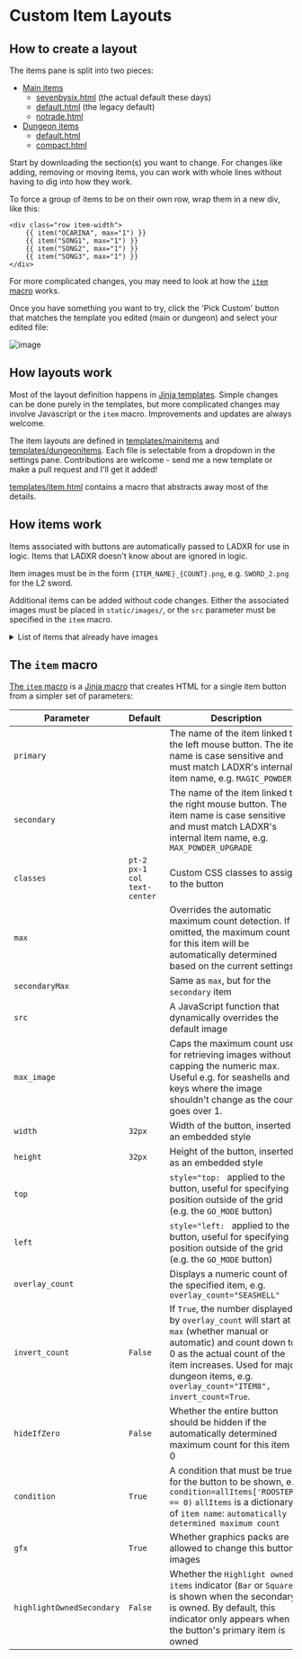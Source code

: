 # Custom Item Layouts

## How to create a layout
The items pane is split into two pieces:
- [Main items](templates/mainitems)
  - [sevenbysix.html](templates/mainitems/sevenbysix.html) (the actual default these days)
  - [default.html](templates/mainitems/default.html) (the legacy default)
  - [notrade.html](templates/mainitems/notrade.html)
- [Dungeon items](templates/dungeonitems)
  - [default.html](templates/dungeonitems/default.html)
  - [compact.html](templates/dungeonitems/compact.html)

Start by downloading the section(s) you want to change. For changes like adding, removing or moving items, you can work with whole lines without having to dig into how they work.

To force a group of items to be on their own row, wrap them in a new div, like this:
```
<div class="row item-width">
    {{ item("OCARINA", max="1") }}
    {{ item("SONG1", max="1") }}
    {{ item("SONG2", max="1") }}
    {{ item("SONG3", max="1") }}
</div>
```

For more complicated changes, you may need to look at how the [`item` macro](#the-item-macro) works.

Once you have something you want to try, click the 'Pick Custom' button that matches the template you edited (main or dungeon) and select your edited file:

![image](https://github.com/kbranch/Magpie/assets/6884577/837663d9-03c9-48e4-994c-47d16d98ad88)

## How layouts work
Most of the layout definition happens in [Jinja templates](https://jinja.palletsprojects.com/en/3.1.x/). Simple changes can be done purely in the templates, but more complicated changes may involve Javascript or the `item` macro. Improvements and updates are always welcome.

The item layouts are defined in [templates/mainitems](templates/mainitems) and [templates/dungeonitems](templates/dungeonitems). Each file is selectable from a dropdown in the settings pane. Contributions are welcome - send me a new template or make a pull request and I'll get it added!

[templates/item.html](templates/item.html) contains a macro that abstracts away most of the details.

## How items work
Items associated with buttons are automatically passed to LADXR for use in logic. Items that LADXR doesn't know about are ignored in logic.

Item images must be in the form `{ITEM_NAME}_{COUNT}.png`, e.g. `SWORD_2.png` for the L2 sword.

Additional items can be added without code changes. Either the associated images must be placed in `static/images/`, or the `src` parameter must be specified in the `item` macro.

<details>
  <summary>List of items that already have images</summary>
  
- `SWORD`
- `FEATHER`
- `HOOKSHOT`
- `BOW`
- `BOMB`
- `MAGIC_POWDER`
- `MAGIC_ROD`
- `OCARINA`
- `PEGASUS_BOOTS`
- `POWER_BRACELET`
- `BOOMERANG`
- `SHIELD`
- `SHOVEL`
- `TOADSTOOL`
- `TAIL_KEY`
- `SLIME_KEY`
- `ANGLER_KEY`
- `FACE_KEY`
- `BIRD_KEY`
- `FLIPPERS`
- `BOWWOW`
- `SONG1`
- `SONG2`
- `SONG3`
- `BLUE_TUNIC`
- `RED_TUNIC`
- `MAX_ARROWS_UPGRADE`
- `MAX_BOMBS_UPGRADE`
- `MAX_POWDER_UPGRADE`
- `SEASHELL`
- `HEART_CONTAINER`
- `HEART_PIECE`
- `RUPEES_100`
- `RUPEES_20`
- `RUPEES_200`
- `RUPEES_50`
- `RUPEES_500`
- `MEDICINE`
- `GEL`
- `MESSAGE`
- `GOLD_LEAF`,`MEDICINE2`
- `CASTLE_BUTTON`
- `SINGLE_ARROW`
- `ARROWS_10`
- `ANGLER_KEYHOLE`
- `RAFT`
- `ROOSTER`,`MAP1`
- `MAP2`
- `MAP3`
- `MAP4`
- `MAP5`
- `MAP6`
- `MAP7`
- `MAP8`
- `MAP0`,  `COMPASS1`
- `COMPASS2`
- `COMPASS3`
- `COMPASS4`
- `COMPASS5`
- `COMPASS6`
- `COMPASS7`
- `COMPASS8`
- `COMPASS0`,`KEY1`
- `KEY2`
- `KEY3`
- `KEY4`
- `KEY5`
- `KEY6`
- `KEY7`
- `KEY8`
- `KEY0`
- `ITEM1` (the dungeon item counters)
- `ITEM2`
- `ITEM3`
- `ITEM4`
- `ITEM5`
- `ITEM6`
- `ITEM7`
- `ITEM8`
- `ITEM0`
- `REQ1` (the required instrument indicators)
- `REQ2`
- `REQ3`
- `REQ4`
- `REQ5`
- `REQ6`
- `REQ7`
- `REQ8`
- `REQ0`
- `NIGHTMARE_KEY1`
- `NIGHTMARE_KEY2`
- `NIGHTMARE_KEY3`
- `NIGHTMARE_KEY4`
- `NIGHTMARE_KEY5`
- `NIGHTMARE_KEY6`
- `NIGHTMARE_KEY7`
- `NIGHTMARE_KEY8`
- `NIGHTMARE_KEY0`
- `STONE_BEAK1`
- `STONE_BEAK2`
- `STONE_BEAK3`
- `STONE_BEAK4`
- `STONE_BEAK5`
- `STONE_BEAK6`
- `STONE_BEAK7`
- `STONE_BEAK8`
- `STONE_BEAK0`
- `INSTRUMENT1`
- `INSTRUMENT2`
- `INSTRUMENT3`
- `INSTRUMENT4`
- `INSTRUMENT5`
- `INSTRUMENT6`
- `INSTRUMENT7`
- `INSTRUMENT8`
- `INSTRUMENT0`
- `TRADING_ITEM_YOSHI_DOLL`
- `TRADING_ITEM_RIBBON`
- `TRADING_ITEM_DOG_FOOD`
- `TRADING_ITEM_BANANAS`
- `TRADING_ITEM_STICK`
- `TRADING_ITEM_HONEYCOMB`
- `TRADING_ITEM_PINEAPPLE`
- `TRADING_ITEM_HIBISCUS`
- `TRADING_ITEM_LETTER`
- `TRADING_ITEM_BROOM`
- `TRADING_ITEM_FISHING_HOOK`
- `TRADING_ITEM_NECKLACE`
- `TRADING_ITEM_SCALE`
- `TRADING_ITEM_MAGNIFYING_GLASS`
- `TRADING_ITEM_YOSHI_DOLL_CHECKED`
- `TRADING_ITEM_RIBBON_CHECKED`
- `TRADING_ITEM_DOG_FOOD_CHECKED`
- `TRADING_ITEM_BANANAS_CHECKED`
- `TRADING_ITEM_STICK_CHECKED`
- `TRADING_ITEM_HONEYCOMB_CHECKED`
- `TRADING_ITEM_PINEAPPLE_CHECKED`
- `TRADING_ITEM_HIBISCUS_CHECKED`
- `TRADING_ITEM_LETTER_CHECKED`
- `TRADING_ITEM_BROOM_CHECKED`
- `TRADING_ITEM_FISHING_HOOK_CHECKED`
- `TRADING_ITEM_NECKLACE_CHECKED`
- `TRADING_ITEM_SCALE_CHECKED`
- `TRADING_ITEM_MAGNIFYING_GLASS_CHECKED`
- `TOADSTOOL_CHECKED`
- `HAMMER`
</details>

## The `item` macro

[The `item` macro](templates/item.html) is a [Jinja macro](https://jinja.palletsprojects.com/en/3.1.x/templates/#macros) that creates HTML for a single item button from a simpler set of parameters:

| Parameter | Default | Description |
| --------- | ------- | ----------- |
| `primary` | | The name of the item linked to the left mouse button. The item name is case sensitive and must match LADXR's internal item name, e.g. `MAGIC_POWDER` |
| `secondary` | | The name of the item linked to the right mouse button. The item name is case sensitive and must match LADXR's internal item name, e.g. `MAX_POWDER_UPGRADE` |
| `classes` | `pt-2 px-1 col text-center` | Custom CSS classes to assign to the button |
| `max` | | Overrides the automatic maximum count detection. If omitted, the maximum count for this item will be automatically determined based on the current settings. |
| `secondaryMax` | | Same as `max`, but for the `secondary` item |
| `src` | | A JavaScript function that dynamically overrides the default image |
| `max_image` | | Caps the maximum count used for retrieving images without capping the numeric max. Useful e.g. for seashells and keys where the image shouldn't change as the count goes over 1. |
| `width` | `32px` | Width of the button, inserted as an embedded style |
| `height` | `32px` | Height of the button, inserted as an embedded style |
| `top` | | `style="top: ` applied to the button, useful for specifying position outside of the grid (e.g. the `GO_MODE` button) |
| `left` | | `style="left: ` applied to the button, useful for specifying position outside of the grid (e.g. the `GO_MODE` button) |
| `overlay_count` | | Displays a numeric count of the specified item, e.g. `overlay_count="SEASHELL"` |
| `invert_count` | `False` | If `True`, the number displayed by `overlay_count` will start at `max` (whether manual or automatic) and count down to 0 as the actual count of the item increases. Used for major dungeon items, e.g. `overlay_count="ITEM8", invert_count=True`. |
| `hideIfZero` | `False` | Whether the entire button should be hidden if the automatically determined maximum count for this item is 0 |
| `condition` | `True` | A condition that must be true for the button to be shown, e.g. `condition=allItems['ROOSTER'] == 0)` `allItems` is a dictionary of `item name`: `automatically determined maximum count` |
| `gfx` | `True` | Whether graphics packs are allowed to change this button's images |
| `highlightOwnedSecondary` | `False` | Whether the `Highlight owned items` indicator (`Bar` or `Square`) is shown when the secondary is owned. By default, this indicator only appears when the button's primary item is owned |
